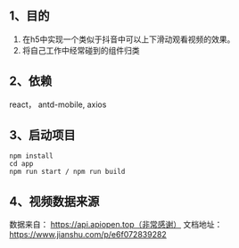 ## 1、目的
1. 在h5中实现一个类似于抖音中可以上下滑动观看视频的效果。
2. 将自己工作中经常碰到的组件归类

## 2、依赖
react， antd-mobile, axios

## 3、启动项目
```
npm install
cd app
npm run start / npm run build 
```

## 4、视频数据来源
数据来自： https://api.apiopen.top（非常感谢）
文档地址：https://www.jianshu.com/p/e6f072839282
